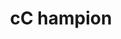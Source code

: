 ---
inv_num: 2019-059
add_credit:
url: 2019-059-cc-hampion
title: cC hampion
year: '2019'
display_year: '2019'
medium: IQDemy Premium UV ink on IKEA LINNMON table tops
dims: 299.72 x 149.86 x 3.81 cm
pitch:
ps:
live_url:
youtube:
related_code:
subheading:
download:
commission:
related:
layout: things-i-made
---